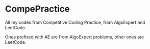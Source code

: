 # CompePractice
All my codes from Competitive Coding Practice, from AlgoExpert and LeetCode.

Ones prefixed with AE are from AlgoExpert problems, other ones are LeetCode.
